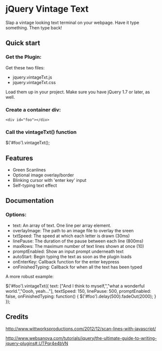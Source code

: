 # jQuery Vintage Text

Slap a vintage looking text terminal on your webpage. Have it type something. Then type back!

## Quick start

### Get the Plugin:
Get these two files:
* jquery.vintageTxt.js
* jquery.vintageTxt.css

Load them up in your project. Make sure you have jQuery 1.7 or later, as well.

### Create a container div:
`<div id="foo"></div>`

### Call the vintageTxt() function
$('#foo').vintageTxt();

## Features

* Green Scanlines
* Optional image overlay/border
* Blinking cursor with 'enter key' input
* Self-typing text effect

## Documentation

### Options:
 * text: An array of text. One line per array element.
 * overlayImage: The path to an image file to overlay the sreen
 * txtSpeed: The speed at which each letter is drawn (30ms)
 * linePause: The duration of the pause between each line (800ms)
 * maxRows: The maximum number of text lines shown at once (10)
 * promptEnabled: Show an input prompt underneath text
 * autoStart: Begin typing the text as soon as the plugin loads
 * onEnterKey: Callback function for the enter keypress
 * onFinishedTyping: Callback for when all the text has been typed

A more robust example:

$('#foo').vintageTxt({
  text: ["And I think to myself,","what a wonderful world.","Oooh, yeah..."],
  textSpeed: 150,
  linePause: 500,
  promptEnabled: false,
  onFinishedTyping: function() {
    $('#foo').delay(500).fadeOut(2000);
  }
});

## Credits

http://www.wittworksproductions.com/2012/12/scan-lines-with-javascript/

http://www.websanova.com/tutorials/jquery/the-ultimate-guide-to-writing-jquery-plugins#.UTPqr4e4bVN